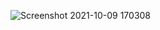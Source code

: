![Screenshot 2021-10-09 170308](https://user-images.githubusercontent.com/73869003/136674758-92e2d3e8-49fe-498d-8980-11a8b55476be.png)
